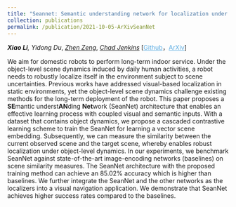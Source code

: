 ```yaml
---
title: "Seannet: Semantic understanding network for localization under object dynamics"
collection: publications
permalink: /publication/2021-10-05-ArXivSeanNet
---
```

<i><b>Xiao Li</b>,  Yidong Du</i>, <a href="https://www.zhenzeng.org/" target="_blank"><i>Zhen Zeng</i></a>, <a href="https://ocj.name/" target="_blank"><i>Chad Jenkins</i></a> [<a href="https://github.com/XiaoLiSean/Cognitive-Map/tree/CoRL2021" target="_blank" style="color:#5DADE2;">Github</a>，<a href="https://arxiv.org/abs/2110.02276" target="_blank" style="color:#5DADE2;">ArXiv</a>]

We aim for domestic robots to perform long-term indoor service. Under the object-level scene dynamics induced by daily human activities, a robot needs to robustly localize itself in the environment subject to scene uncertainties. Previous works have addressed visual-based localization in static environments, yet the object-level scene dynamics challenge existing methods for the long-term deployment of the robot. This paper proposes a <b>SE</b>mantic underst<b>AN</b>ding <b>Net</b>work (SeanNet) architecture that enables an effective learning process with coupled visual and semantic inputs. With a dataset that contains object dynamics, we propose a cascaded contrastive learning scheme to train the SeanNet for learning a vector scene embedding. Subsequently, we can measure the similarity between the current observed scene and the target scene, whereby enables robust localization under object-level dynamics. In our experiments, we benchmark SeanNet against state-of-the-art image-encoding networks (baselines) on scene similarity measures. The SeanNet architecture with the proposed training method can achieve an 85.02% accuracy which is higher than baselines. We further integrate the SeanNet and the other networks as the localizers into a visual navigation application. We demonstrate that SeanNet achieves higher success rates compared to the baselines.

